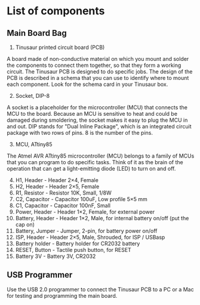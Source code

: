 # List of components

<!-- add-content: short description for each component-->

## Main Board Bag

1. Tinusaur printed circuit board (PCB)

A board made of non-conductive material on which you mount and solder the components to connect them together, so that they form a working circuit. The Tinusaur PCB is designed to do specific jobs. The design of the PCB is described in a schema that you can use to identify where to mount each component. Look for the schema card in your Tinusaur box.

<!--image-add: a photo of the board-->

2. Socket, DIP-8

A socket is a placeholder for the microcontroller (MCU) that connects the MCU to the board. Because an MCU is sensitive to heat and could be damaged during smoldering, the socket makes it easy to plug the MCU in and out. DIP stands for "Dual Inline Package", which is an integrated circuit package with two rows of pins. 8 is the number of the pins.

<!--image: a photo of the socket-->

3. MCU, ATtiny85

The Atmel AVR ATtiny85 microcontroller (MCU) belongs to a family of MCUs that you can program to do specific tasks. Think of it as the brain of the operation that can get a light-emitting diode (LED) to turn on and off.

<!--image: a photo of the microcontroller-->

4. H1, Header - Header 2×4, Female
5. H2, Header - Header 2×5, Female
6. R1, Resistor - Resistor 10K, Small, 1/8W
7. C2, Capacitor - Capacitor 100uF, Low profile 5×5 mm
8. C1, Capacitor - Capacitor 100nF, Small
9. Power, Header - Header 1×2, Female, for external power
10. Battery, Header - Header 1×2, Male, for internal battery on/off (put the cap on)
11. Battery, Jumper - Jumper, 2-pin, for battery power on/off
12. ISP, Header - Header 2×5, Male, Shrouded, for ISP / USBasp
13. Battery holder - Battery holder for CR2032 battery
14. RESET, Button - Tactile push button, for RESET
15. Battery 3V - Battery 3V, CR2032


## USB Programmer

Use the USB 2.0 programmer to connect the Tinusaur PCB to a PC or a Mac for testing and programming the main board.
